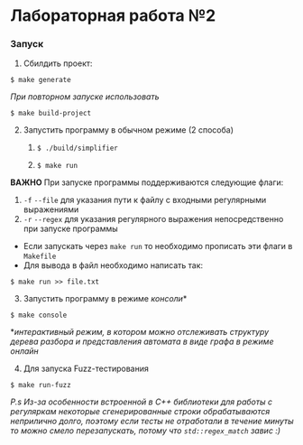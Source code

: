 # Лабораторная работа №2

### Запуск
1) Сбилдить проект:
```
$ make generate
```
*При повторном запуске использовать*
```
$ make build-project
```
2) Запустить программу в обычном режиме (2 способа)
   1) ```
      $ ./build/simplifier
      ```
   2) ```
      $ make run
      ```
**ВАЖНО** При запуске программы поддерживаются следующие флаги:

1) `-f` `--file` для указания пути к файлу с входными регулярными выражениями
2) `-r` `--regex` для указания регулярного выражения непосредственно при запуске программы

* Если запускать через `make run` то необходимо прописать эти флаги в `Makefile`
* Для вывода в файл необходимо написать так: 
```
$ make run >> file.txt 
```

3) Запустить программу в режиме *консоли**
```
$ make console
```
**интерактивный режим, в котором можно отслеживать структуру дерева разбора
и представления автомата в виде графа в режиме онлайн*

4) Для запуска Fuzz-тестирования
```
$ make run-fuzz
```

*P.s Из-за особенности встроенной в C++ библиотеки для работы с регуляркам
некоторые сгенерированные строки обрабатываются неприлично долго, поэтому если тесты не отработали в течение минуты
то можно смело перезапускать, потому что `std::regex_match` завис :)*
